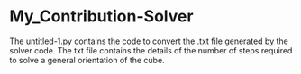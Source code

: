 # My_Contribution-Solver

The untitled-1.py contains the code to convert the .txt file generated by the solver code.
The txt file contains the details of the number of steps required to solve a general orientation of the cube.
